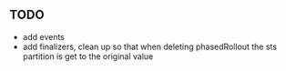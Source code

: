 ## TODO

* add events
* add finalizers, clean up so that when deleting phasedRollout the sts partition is get to the original value
